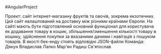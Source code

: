 #AngularProject

Проект: сайт інтернет-магазину фруктів та овочів, зокрема екзотичних. Цкй сайт налаштований на доставку між різними країнами Європи.
На сайті мають бути підготовлений основний функціонал для користувача як додавання товару в кошик, збільшення/зменшення кількості товару в кошику, здійснення покупки за вказаними даними і навігація з пошуком товарів. В якості бек-енду стоять відповідні JSON-файли
Команда:
Дякун Владислав
Лапко Мар'ян
Радиш Св'ятослав
